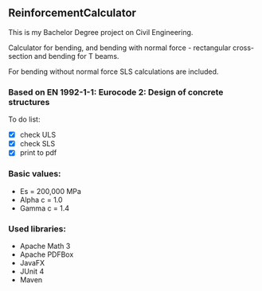 ## ReinforcementCalculator
This is my Bachelor Degree project on Civil Engineering.

Calculator for bending, and bending with normal force - rectangular cross-section and bending for T beams.

For bending without normal force SLS calculations are included.

### Based on EN 1992-1-1: Eurocode 2: Design of concrete structures

To do list:
- [x] check ULS
- [x] check SLS
- [x] print to pdf

### Basic values:
- Es = 200,000 MPa
- Alpha c = 1.0
- Gamma c = 1.4

### Used libraries:
- Apache Math 3
- Apache PDFBox
- JavaFX
- JUnit 4 
- Maven
